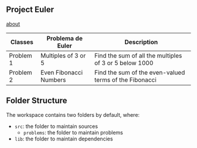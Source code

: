 ## Project Euler 
<a href="https://projecteuler.net/about">about</a>

| Classes     | Problema de Euler    | Description|
|-------------|----------------------|--------------------------------------------------------|
| Problem 1 | Multiples of 3 or 5    | Find the sum of all the multiples of 3 or 5 below 1000 |
| Problem 2 | Even Fibonacci Numbers | Find the sum of the even-valued terms of the Fibonacci |



## Folder Structure

The workspace contains two folders by default, where:

- `src`: the folder to maintain sources
    - `problems`: the folder to maintain problems
- `lib`: the folder to maintain dependencies

